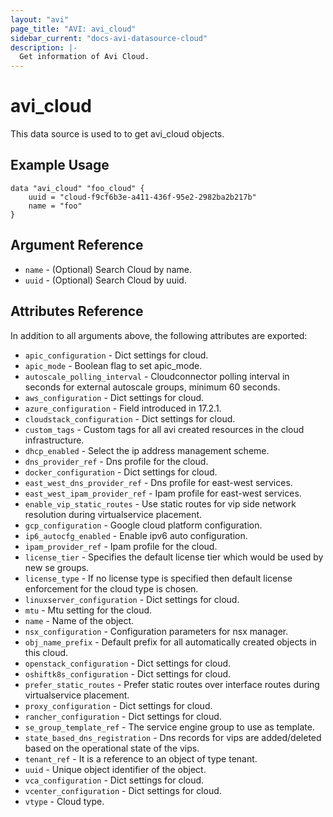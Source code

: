 ```yaml
---
layout: "avi"
page_title: "AVI: avi_cloud"
sidebar_current: "docs-avi-datasource-cloud"
description: |-
  Get information of Avi Cloud.
---
```


# avi_cloud

This data source is used to to get avi_cloud objects.

## Example Usage

```hcl
data "avi_cloud" "foo_cloud" {
    uuid = "cloud-f9cf6b3e-a411-436f-95e2-2982ba2b217b"
    name = "foo"
}
```

## Argument Reference

* `name` - (Optional) Search Cloud by name.
* `uuid` - (Optional) Search Cloud by uuid.

## Attributes Reference

In addition to all arguments above, the following attributes are exported:

* `apic_configuration` - Dict settings for cloud.
* `apic_mode` - Boolean flag to set apic_mode.
* `autoscale_polling_interval` - Cloudconnector polling interval in seconds for external autoscale groups, minimum 60 seconds.
* `aws_configuration` - Dict settings for cloud.
* `azure_configuration` - Field introduced in 17.2.1.
* `cloudstack_configuration` - Dict settings for cloud.
* `custom_tags` - Custom tags for all avi created resources in the cloud infrastructure.
* `dhcp_enabled` - Select the ip address management scheme.
* `dns_provider_ref` - Dns profile for the cloud.
* `docker_configuration` - Dict settings for cloud.
* `east_west_dns_provider_ref` - Dns profile for east-west services.
* `east_west_ipam_provider_ref` - Ipam profile for east-west services.
* `enable_vip_static_routes` - Use static routes for vip side network resolution during virtualservice placement.
* `gcp_configuration` - Google cloud platform configuration.
* `ip6_autocfg_enabled` - Enable ipv6 auto configuration.
* `ipam_provider_ref` - Ipam profile for the cloud.
* `license_tier` - Specifies the default license tier which would be used by new se groups.
* `license_type` - If no license type is specified then default license enforcement for the cloud type is chosen.
* `linuxserver_configuration` - Dict settings for cloud.
* `mtu` - Mtu setting for the cloud.
* `name` - Name of the object.
* `nsx_configuration` - Configuration parameters for nsx manager.
* `obj_name_prefix` - Default prefix for all automatically created objects in this cloud.
* `openstack_configuration` - Dict settings for cloud.
* `oshiftk8s_configuration` - Dict settings for cloud.
* `prefer_static_routes` - Prefer static routes over interface routes during virtualservice placement.
* `proxy_configuration` - Dict settings for cloud.
* `rancher_configuration` - Dict settings for cloud.
* `se_group_template_ref` - The service engine group to use as template.
* `state_based_dns_registration` - Dns records for vips are added/deleted based on the operational state of the vips.
* `tenant_ref` - It is a reference to an object of type tenant.
* `uuid` - Unique object identifier of the object.
* `vca_configuration` - Dict settings for cloud.
* `vcenter_configuration` - Dict settings for cloud.
* `vtype` - Cloud type.

